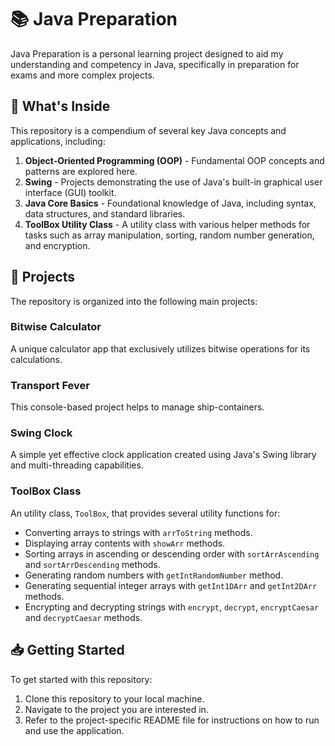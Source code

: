 # 📚 Java Preparation

Java Preparation is a personal learning project designed to aid my understanding and competency in Java, specifically in preparation for exams and more complex projects.

## 🎯 What's Inside

This repository is a compendium of several key Java concepts and applications, including:

1. **Object-Oriented Programming (OOP)** - Fundamental OOP concepts and patterns are explored here.
2. **Swing** - Projects demonstrating the use of Java's built-in graphical user interface (GUI) toolkit.
3. **Java Core Basics** - Foundational knowledge of Java, including syntax, data structures, and standard libraries.
4. **ToolBox Utility Class** - A utility class with various helper methods for tasks such as array manipulation, sorting, random number generation, and encryption.

## 🚀 Projects

The repository is organized into the following main projects:

### Bitwise Calculator

A unique calculator app that exclusively utilizes bitwise operations for its calculations.

### Transport Fever

This console-based project helps to manage ship-containers.

### Swing Clock

A simple yet effective clock application created using Java's Swing library and multi-threading capabilities.

### ToolBox Class

An utility class, `ToolBox`, that provides several utility functions for:

- Converting arrays to strings with `arrToString` methods.
- Displaying array contents with `showArr` methods.
- Sorting arrays in ascending or descending order with `sortArrAscending` and `sortArrDescending` methods.
- Generating random numbers with `getIntRandomNumber` method.
- Generating sequential integer arrays with `getInt1DArr` and `getInt2DArr` methods.
- Encrypting and decrypting strings with `encrypt`, `decrypt`, `encryptCaesar` and `decryptCaesar` methods.

## 📥 Getting Started

To get started with this repository:

1. Clone this repository to your local machine.
2. Navigate to the project you are interested in.
3. Refer to the project-specific README file for instructions on how to run and use the application.
